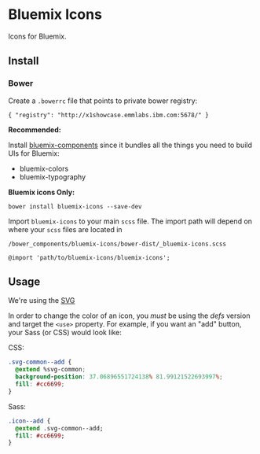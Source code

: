 # Bluemix Icons

Icons for Bluemix.

## Install

### Bower

Create a `.bowerrc` file that points to private bower registry:

```
{ "registry": "http://x1showcase.emmlabs.ibm.com:5678/" }
```

**Recommended:**

Install [bluemix-components](https://github.ibm.com/Bluemix/bluemix-components) since it bundles all the things you need to build UIs for Bluemix:
- bluemix-colors
- bluemix-typography

**Bluemix icons Only:**

```
bower install bluemix-icons --save-dev
```


Import `bluemix-icons` to your main `scss` file.
The import path will depend on where your `scss` files are located in
```
/bower_components/bluemix-icons/bower-dist/_bluemix-icons.scss
```

`@import 'path/to/bluemix-icons/bluemix-icons';`

## Usage

We're using the [SVG <use>](https://developer.mozilla.org/en-US/docs/Web/SVG/Element/use)

In order to change the color of an icon, you *must* be using the *defs* version and target the `<use>` property. For example, if you want an "add" button, your Sass (or CSS) would look like:

CSS:
```css
.svg-common--add {
  @extend %svg-common;
  background-position: 37.06896551724138% 81.99121522693997%;
  fill: #cc6699;
}
```

Sass:
```sass
.icon--add {
  @extend .svg-common--add;
  fill: #cc6699;
}